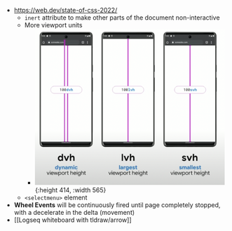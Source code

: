 - https://web.dev/state-of-css-2022/
	- `inert` attribute to make other parts of the document non-interactive
	- More viewport units
		- ![image.png](../assets/image_1653367947502_0.png){:height 414, :width 565}
	- `<selectmenu>` element
- **Wheel Events** will be continuously fired until page completely stopped, with a decelerate in the delta (movement)
- [[Logseq whiteboard with tldraw/arrow]]